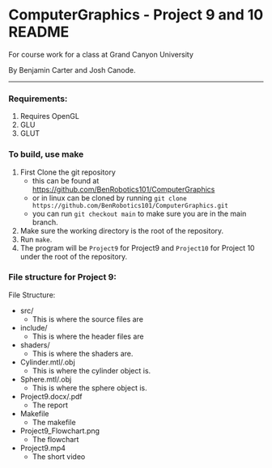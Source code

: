 # ComputerGraphics - Project 9 and 10 README
For course work for a class at Grand Canyon University

By Benjamin Carter and Josh Canode.

--- 

### Requirements:
1. Requires OpenGL
2. GLU
3. GLUT

### To build, use make
1. First Clone the git repository
    - this can be found at https://github.com/BenRobotics101/ComputerGraphics
    - or in linux can be cloned by running
        `git clone https://github.com/BenRobotics101/ComputerGraphics.git`
    - you can run `git checkout main` to make sure you are in the main branch. 
2. Make sure the working directory is the root of the repository.
3. Run `make`. 
4. The program will be `Project9` for Project9 and `Project10` for Project 10 under the root of the repository.


### File structure for Project 9:

File Structure:
-	src/
	- This is where the source files are
-	include/
	- This is where the header files are
-   shaders/
    - This is where the shaders are.
-   Cylinder.mtl/.obj
	- This is where the cylinder object is.
-   Sphere.mtl/.obj
	- This is where the sphere object is.
-	Project9.docx/.pdf
	- The report
-   Makefile
    - The makefile
-   Project9_Flowchart.png
    - The flowchart
-   Project9.mp4
	- The short video

